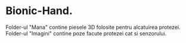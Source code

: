 # Bionic-Hand.
Folder-ul "Mana" contine piesele 3D folosite pentru alcatuirea protezei.
Folder-ul "Imagini" contine poze facute protezei cat si senzorului.
